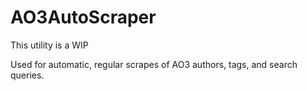 # AO3AutoScraper
This utility is a WIP

Used for automatic, regular scrapes of AO3 authors, tags, and search queries.

